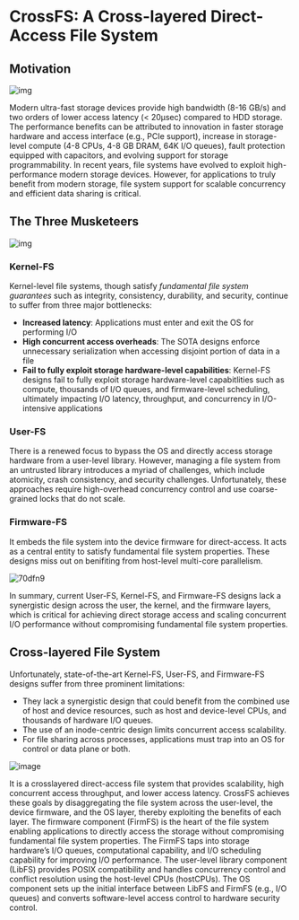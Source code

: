 # CrossFS: A Cross-layered Direct-Access File System

## Motivation

![img](https://img-9gag-fun.9cache.com/photo/angog70_460s.jpg)

Modern ultra-fast storage devices provide high bandwidth
(8-16 GB/s) and two orders of lower access latency (<
20µsec) compared to HDD storage. The performance benefits can be attributed to innovation in faster storage hardware and access interface (e.g., PCIe support), increase in storage-level compute (4-8 CPUs, 4-8 GB DRAM, 64K I/O queues), fault protection equipped with capacitors, and evolving support for storage programmability. In recent years, file systems have evolved to exploit
high-performance modern storage devices. However, for applications to truly benefit from modern storage, file system
support for scalable concurrency and efficient data sharing is
critical.


## The Three Musketeers

![img](https://i.pinimg.com/736x/40/1c/33/401c33346c31f616d0ba2b161588d05d--the-three-musketeers-the-pen.jpg)

### Kernel-FS

Kernel-level file systems, though satisfy *fundamental file system guarantees* such as integrity, consistency, durability, and security, continue to suffer from three 
major bottlenecks:

* **Increased latency**: Applications must enter and exit the OS for performing I/O
* **High concurrent access overheads**: The SOTA designs enforce unnecessary serialization when accessing disjoint portion of data in a file
* **Fail to fully exploit storage hardware-level capabilities**: Kernel-FS designs fail to fully exploit storage hardware-level capabitlities such as compute, thousands of I/O queues, and firmware-level scheduling, ultimately impacting I/O latency, throughput, and concurrency in I/O-intensive applications

### User-FS

There is a renewed focus to bypass the OS and directly access storage hardware
from a user-level library. However, managing a file system
from an untrusted library introduces a myriad of challenges,
which include atomicity, crash consistency, and security challenges.
Unfortunately, these approaches require high-overhead
concurrency control and use coarse-grained locks that do not
scale.

### Firmware-FS

It embeds the file system into the device firmware for direct-access. It acts as a central entity to satisfy fundamental file system properties. These designs miss out on benifiting from host-level multi-core parallelism.

![70dfn9](https://user-images.githubusercontent.com/42999231/201324848-80dad0ac-d6c3-48c2-9ad2-f4d6ed802ec5.jpg)

In summary, current User-FS, Kernel-FS, and Firmware-FS designs lack a synergistic design across the user, the kernel,
and the firmware layers, which is critical for achieving direct storage access and scaling concurrent I/O performance
without compromising fundamental file system properties.

## Cross-layered File System

Unfortunately, state-of-the-art Kernel-FS, User-FS, and Firmware-FS designs suffer from three
prominent limitations:
* They lack a synergistic design that could benefit from the combined use of host and device resources, such as host and device-level CPUs, and thousands of hardware     I/O queues. 
* The use of an inode-centric design limits concurrent access scalability. 
* For file sharing across processes, applications must trap into an OS for control or data plane or both.

![image](https://user-images.githubusercontent.com/42999231/201326591-eb5d2a61-9b98-4f9a-8f7f-21f97264d7cb.png)


It is a crosslayered direct-access file system that provides scalability,
high concurrent access throughput, and lower access latency.
CrossFS achieves these goals by disaggregating the file system across the user-level, the device firmware, and the OS
layer, thereby exploiting the benefits of each layer. The
firmware component (FirmFS) is the heart of the file system enabling applications to directly access the storage without compromising fundamental file system properties. The
FirmFS taps into storage hardware’s I/O queues, computational capability, and I/O scheduling capability for improving
I/O performance. The user-level library component (LibFS)
provides POSIX compatibility and handles concurrency control and conflict resolution using the host-level CPUs (hostCPUs). The OS component sets up the initial interface between LibFS and FirmFS (e.g., I/O queues) and converts
software-level access control to hardware security control.
